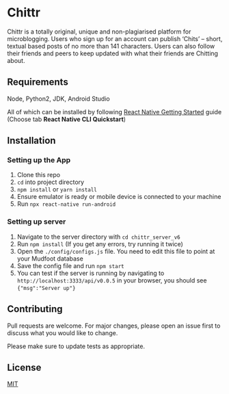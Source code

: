 # Chittr

Chittr is a totally original, unique and non-plagiarised platform for microblogging. Users who sign up
for an account can publish ‘Chits’ – short, textual based posts of no more than 141 characters. Users
can also follow their friends and peers to keep updated with what their friends are Chitting about.

## Requirements
Node, Python2, JDK, Android Studio

All of which can be installed by following [React Native Getting Started](https://reactnative.dev/docs/getting-started.html) guide (Choose tab **React Native CLI Quickstart**)
   

## Installation

### Setting up the App

1. Clone this repo
2. `cd` into project directory
3. `npm install` or `yarn install`
4. Ensure emulator is ready or mobile device is connected to your machine
5. Run `npx react-native run-android`

### Setting up server

1. Navigate to the server directory with `cd chittr_server_v6`
2.  Run `npm install` (If you get any errors, try running it twice)
3.  Open the `./config/configs.js` file. You need to edit this file to point at your Mudfoot database
4.  Save the config file and run `npm start`
5.  You can test if the server is running by navigating to `http://localhost:3333/api/v0.0.5` in your browser, you should see `{"msg":"Server up"}`

## Contributing
Pull requests are welcome. For major changes, please open an issue first to discuss what you would like to change.

Please make sure to update tests as appropriate.

## License
[MIT](https://choosealicense.com/licenses/mit/)
